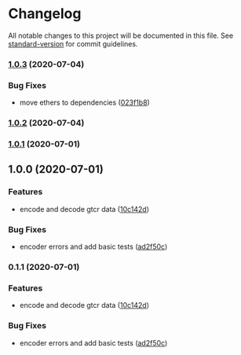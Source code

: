 # Changelog

All notable changes to this project will be documented in this file. See [standard-version](https://github.com/conventional-changelog/standard-version) for commit guidelines.

### [1.0.3](https://github.com/kleros/gtcr-encoder/compare/v1.0.2...v1.0.3) (2020-07-04)


### Bug Fixes

* move ethers to dependencies ([023f1b8](https://github.com/kleros/gtcr-encoder/commit/023f1b879a1d20be5588a741afc074b0f4ec76cd))

### [1.0.2](https://github.com/kleros/gtcr-encoder/compare/v1.0.1...v1.0.2) (2020-07-04)

### [1.0.1](https://github.com/kleros/gtcr-encoder/compare/v1.0.0...v1.0.1) (2020-07-01)

## 1.0.0 (2020-07-01)


### Features

* encode and decode gtcr data ([10c142d](https://github.com/kleros/gtcr-encoder/commit/10c142d30d91ae9eced71c11c01c2945fe71d142))


### Bug Fixes

* encoder errors and add basic tests ([ad2f50c](https://github.com/kleros/gtcr-encoder/commit/ad2f50cc62dd67bb776f86076d003934e32bd1e1))

### 0.1.1 (2020-07-01)


### Features

* encode and decode gtcr data ([10c142d](https://github.com/kleros/gtcr-encoder/commit/10c142d30d91ae9eced71c11c01c2945fe71d142))


### Bug Fixes

* encoder errors and add basic tests ([ad2f50c](https://github.com/kleros/gtcr-encoder/commit/ad2f50cc62dd67bb776f86076d003934e32bd1e1))
